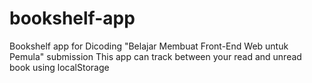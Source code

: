 # bookshelf-app
Bookshelf app for Dicoding "Belajar Membuat Front-End Web untuk Pemula" submission
This app can track between your read and unread book using localStorage
